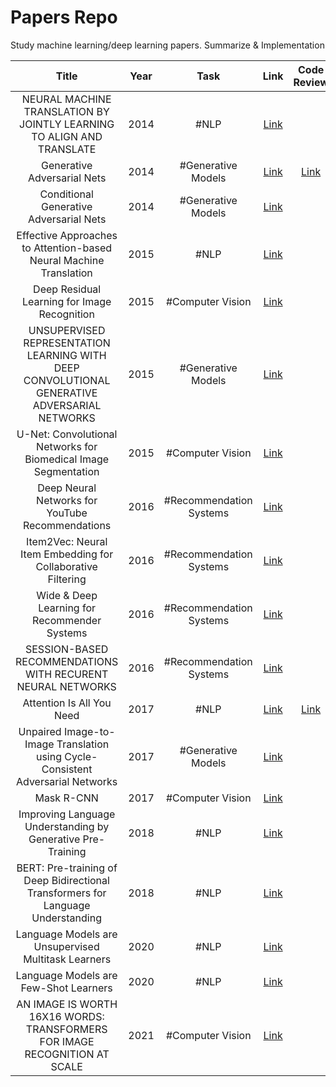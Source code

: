 # Papers Repo
Study machine learning/deep learning papers. Summarize & Implementation  

|        Title         |        Year         |        Task         |        Link         |        Code Review         |
| :-----: | :-----: | :-----: | :-----: | :-----: |
|  NEURAL MACHINE TRANSLATION BY JOINTLY LEARNING TO ALIGN AND TRANSLATE  | 2014 | #NLP |<a href="https://github.com/All4Nothing/papers-repo/tree/main/NEURAL%20MACHINE%20TRANSLATION%20BY%20JOINTLY%20LEARNING%20TO%20ALIGN%20AND%20TRANSLATE">Link</a> |  |
|  Generative Adversarial Nets  | 2014 | #Generative Models |<a href="https://github.com/All4Nothing/papers-repo/tree/main/Generative%20Adversarial%20Nets">Link</a> | <a href="https://github.com/All4Nothing/ml-code-review/tree/main/GAN">Link</a> |
|  Conditional Generative Adversarial Nets  | 2014 | #Generative Models |<a href="https://github.com/All4Nothing/papers-repo/tree/main/Conditional%20Generative%20Adversarial%20Nets">Link</a> |  |
|  Effective Approaches to Attention-based Neural Machine Translation  | 2015 | #NLP |<a href="https://github.com/All4Nothing/papers-repo/tree/main/Effective%20Approaches%20to%20Attention-based%20Neural%20Machine%20Translation">Link</a> |  |
|  Deep Residual Learning for Image Recognition  | 2015 | #Computer Vision |<a href="https://github.com/All4Nothing/papers-repo/tree/main/Deep%20Residual%20Learning%20for%20Image%20Recognition">Link</a> |  |
|  UNSUPERVISED REPRESENTATION LEARNING WITH DEEP CONVOLUTIONAL GENERATIVE ADVERSARIAL NETWORKS  | 2015 | #Generative Models |<a href="https://github.com/All4Nothing/papers-repo/tree/main/UNSUPERVISED%20REPRESENTATION%20LEARNING%20WITH%20DEEP%20CONVOLUTIONAL%20GENERATIVE%20ADVERSARIAL%20NETWORKS">Link</a> |  |
|  U-Net: Convolutional Networks for Biomedical Image Segmentation  | 2015 | #Computer Vision |<a href="https://github.com/All4Nothing/papers-repo/tree/main/U-Net:%20Convolutional%20Networks%20for%20Biomedical%20Image%20Segmentation">Link</a> |  |
|  Deep Neural Networks for YouTube Recommendations  | 2016 | #Recommendation Systems |<a href="https://github.com/All4Nothing/papers-repo/tree/main/Deep%20Neural%20Networks%20for%20YouTube%20Recommendations">Link</a> |  |
|  Item2Vec: Neural Item Embedding for Collaborative Filtering  | 2016 | #Recommendation Systems |<a href="https://github.com/All4Nothing/papers-repo/tree/main/Item2Vec%3A%20Neural%20Item%20Embedding%20for%20Collaborative%20Filtering">Link</a> |  |
|  Wide & Deep Learning for Recommender Systems  | 2016 | #Recommendation Systems |<a href="https://github.com/All4Nothing/papers-repo/tree/main/Wide%20%26%20Deep%20Learning%20for%20Recommender%20Systems">Link</a> |  |
|  SESSION-BASED RECOMMENDATIONS WITH RECURENT NEURAL NETWORKS  | 2016 | #Recommendation Systems |<a href="https://github.com/All4Nothing/papers-repo/tree/main/SESSION-BASED%20RECOMMENDATIONS%20WITH%20RECURENT%20NEURAL%20NETWORKS">Link</a> |  |
|  Attention Is All You Need  | 2017 | #NLP |<a href="https://github.com/All4Nothing/papers-repo/tree/main/Attention%20Is%20All%20You%20Need">Link</a> | <a href="https://github.com/All4Nothing/ml-code-review/tree/main/Transformer">Link</a> |
|  Unpaired Image-to-Image Translation using Cycle-Consistent Adversarial Networks  | 2017 | #Generative Models |<a href="https://github.com/All4Nothing/papers-repo/tree/main/Unpaired%20Image-to-Image%20Translation%20using%20Cycle-Consistent%20Adversarial%20Networks">Link</a> |  |
|  Mask R-CNN  | 2017 | #Computer Vision |<a href="https://github.com/All4Nothing/papers-repo/tree/main/Mask%20R-CNN">Link</a> |  |
|  Improving Language Understanding by Generative Pre-Training  | 2018 | #NLP |<a href="https://github.com/All4Nothing/papers-repo/tree/main/Improving%20Language%20Understanding%20by%20Generative%20Pre-Training">Link</a> |  |
|  BERT: Pre-training of Deep Bidirectional Transformers for Language Understanding  | 2018 | #NLP |<a href="https://github.com/All4Nothing/papers-repo/tree/main/BERT%3A%20Pre-training%20of%20Deep%20Bidirectional%20Transformers%20for%20Language%20Understanding">Link</a> |  |
|  Language Models are Unsupervised Multitask Learners  | 2020 | #NLP |<a href="https://github.com/All4Nothing/papers-repo/tree/main/Language%20Models%20are%20Unsupervised%20Multitask%20Learners">Link</a> |  |
|  Language Models are Few-Shot Learners  | 2020 | #NLP |<a href="https://github.com/All4Nothing/papers-repo/tree/main/Language%20Models%20are%20Few-Shot%20Learners">Link</a> |  |
|  AN IMAGE IS WORTH 16X16 WORDS: TRANSFORMERS FOR IMAGE RECOGNITION AT SCALE  | 2021 | #Computer Vision |<a href="https://github.com/All4Nothing/papers-repo/tree/main/AN%20IMAGE%20IS%20WORTH%2016X16%20WORDS:%20TRANSFORMERS%20FOR%20IMAGE%20RECOGNITION%20AT%20SCALE">Link</a> |  |
